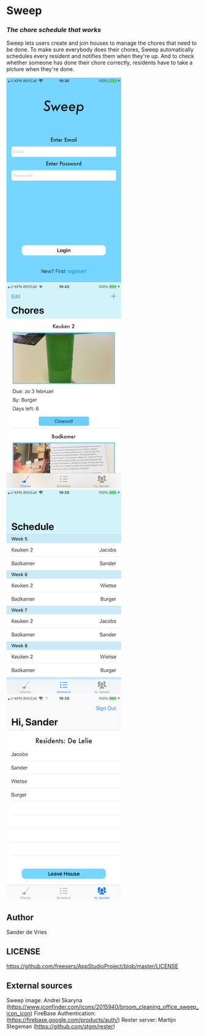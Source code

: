 # Sweep
### _The chore schedule that works_

Sweep lets users create and join houses to manage the chores that need to be done. To make sure everybody does their chores, Sweep automatically schedules every resident and notifies them when they're up. And to check whether someone has done their chore correctly, residents have to take a picture when they're done.

![](doc/signIn.PNG)
![](doc/chores.PNG)
![](doc/schedule.PNG)
![](doc/residentScreen.PNG)

## Author
Sander de Vries

## LICENSE
https://github.com/freesers/AppStudioProject/blob/master/LICENSE

## External sources
Sweep image: Andrei Skaryna (https://www.iconfinder.com/icons/2015940/broom_cleaning_office_sweep_icon_icon)
FireBase Authentication: (https://firebase.google.com/products/auth/)
Rester server: Martijn Stegeman (https://github.com/stgm/rester)

